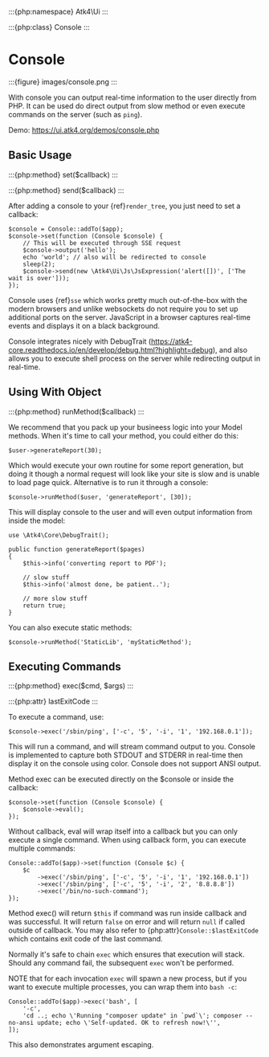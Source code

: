 :::{php:namespace} Atk4\Ui
:::

:::{php:class} Console
:::

# Console

:::{figure} images/console.png
:::

With console you can output real-time information to the user directly from PHP. It can
be used do direct output from slow method or even execute commands on the server (such as `ping`).

Demo: https://ui.atk4.org/demos/console.php

## Basic Usage

:::{php:method} set($callback)
:::

:::{php:method} send($callback)
:::

After adding a console to your {ref}`render_tree`, you just need to set a callback:

```
$console = Console::addTo($app);
$console->set(function (Console $console) {
    // This will be executed through SSE request
    $console->output('hello');
    echo 'world'; // also will be redirected to console
    sleep(2);
    $console->send(new \Atk4\Ui\Js\JsExpression('alert([])', ['The wait is over']));
});
```

Console uses {ref}`sse` which works pretty much out-of-the-box with the modern browsers and unlike websockets
do not require you to set up additional ports on the server. JavaScript in a browser captures real-time
events and displays it on a black background.

Console integrates nicely with DebugTrait (https://atk4-core.readthedocs.io/en/develop/debug.html?highlight=debug),
and also allows you to execute shell process on the server while redirecting output in real-time.

## Using With Object

:::{php:method} runMethod($callback)
:::

We recommend that you pack up your busineess logic into your Model methods. When it's time to call your method,
you could either do this:

```
$user->generateReport(30);
```

Which would execute your own routine for some report generation, but doing it though a normal request will look like
your site is slow and is unable to load page quick. Alternative is to run it through a console:

```
$console->runMethod($user, 'generateReport', [30]);
```

This will display console to the user and will even output information from inside the model:

```
use \Atk4\Core\DebugTrait();

public function generateReport($pages)
{
    $this->info('converting report to PDF');

    // slow stuff
    $this->info('almost done, be patient..');

    // more slow stuff
    return true;
}
```

You can also execute static methods:

```
$console->runMethod('StaticLib', 'myStaticMethod');
```

## Executing Commands

:::{php:method} exec($cmd, $args)
:::

:::{php:attr} lastExitCode
:::

To execute a command, use:

```
$console->exec('/sbin/ping', ['-c', '5', '-i', '1', '192.168.0.1']);
```

This will run a command, and will stream command output to you. Console is implemented to capture both STDOUT and STDERR in
real-time then display it on the console using color. Console does not support ANSI output.

Method exec can be executed directly on the $console or inside the callback:

```
$console->set(function (Console $console) {
    $console->eval();
});
```

Without callback, eval will wrap itself into a callback but you can only execute a single command. When using callback
form, you can execute multiple commands:

```
Console::addTo($app)->set(function (Console $c) {
    $c
        ->exec('/sbin/ping', ['-c', '5', '-i', '1', '192.168.0.1'])
        ->exec('/sbin/ping', ['-c', '5', '-i', '2', '8.8.8.8'])
        ->exec('/bin/no-such-command');
});
```

Method exec() will return `$this` if command was run inside callback and was successful. It will return `false` on error
and will return `null` if called outside of callback. You may also refer to {php:attr}`Console::$lastExitCode` which
contains exit code of the last command.

Normally it's safe to chain `exec` which ensures that execution will stack. Should any command fail, the subsequent
`exec` won't be performed.

NOTE that for each invocation `exec` will spawn a new process, but if you want to execute multiple processes, you
can wrap them into `bash -c`:

```
Console::addTo($app)->exec('bash', [
    '-c',
    'cd ..; echo \'Running "composer update" in `pwd`\'; composer --no-ansi update; echo \'Self-updated. OK to refresh now!\'',
]);
```

This also demonstrates argument escaping.
